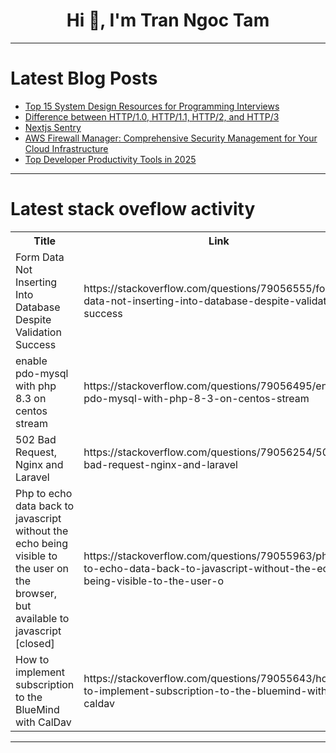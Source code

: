 <h1 align="center">Hi 👋, I'm Tran Ngoc Tam</h1>

---

# Latest Blog Posts 
<!-- BLOG-POST-LIST:START -->
- [Top 15 System Design Resources for Programming Interviews](https://dev.to/somadevtoo/top-15-system-design-resources-for-programming-interviews-1m15)
- [Difference between HTTP/1.0, HTTP/1.1, HTTP/2, and HTTP/3](https://dev.to/rajeshkumaryadavdotcom/difference-between-http10-http11-http2-and-http3-1pd3)
- [Nextjs Sentry](https://dev.to/turingvangisms/nextjs-sentry-5ha4)
- [AWS Firewall Manager: Comprehensive Security Management for Your Cloud Infrastructure](https://dev.to/ikoh_sylva/aws-firewall-manager-comprehensive-security-management-for-your-cloud-infrastructure-1jef)
- [Top Developer Productivity Tools in 2025](https://dev.to/rajeshkumaryadavdotcom/top-developer-productivity-tools-in-2025-3c86)
<!-- BLOG-POST-LIST:END -->

---

# Latest stack oveflow activity
<table>
  <tr><th>Title</th><th>Link</th></tr>
  <!-- STACKOVERFLOW:START --><tr><td>Form Data Not Inserting Into Database Despite Validation Success</td><td>https://stackoverflow.com/questions/79056555/form-data-not-inserting-into-database-despite-validation-success</td></tr><tr><td>enable pdo-mysql with php 8.3 on centos stream</td><td>https://stackoverflow.com/questions/79056495/enable-pdo-mysql-with-php-8-3-on-centos-stream</td></tr><tr><td>502 Bad Request, Nginx and Laravel</td><td>https://stackoverflow.com/questions/79056254/502-bad-request-nginx-and-laravel</td></tr><tr><td>Php to echo data back to javascript without the echo being visible to the user on the browser, but available to javascript [closed]</td><td>https://stackoverflow.com/questions/79055963/php-to-echo-data-back-to-javascript-without-the-echo-being-visible-to-the-user-o</td></tr><tr><td>How to implement subscription to the BlueMind with CalDav</td><td>https://stackoverflow.com/questions/79055643/how-to-implement-subscription-to-the-bluemind-with-caldav</td></tr><!-- STACKOVERFLOW:END -->
</table>

---


